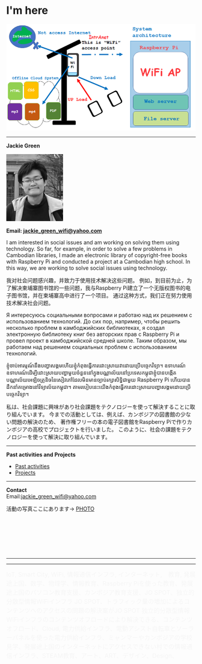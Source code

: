 <title>
JO SPOT Jackie Green
</title> 

# I'm here
<!--
![hello](1.jpeg) 

<center>
<img src="1.jpeg" width="30%" hight="30%">
 </center>-->
![HELLO](10.png)


 
---
**Jackie Green**

<img src="2.jpeg" width="30%" hight="30%">

**Email: jackie_green_wifi@yahoo.com**

I am interested in social issues and am working on solving them using technology.  So far, for example, in order to solve a few problems in Cambodian libraries, I made an electronic library of copyright-free books with Raspberry Pi and conducted a project at a Cambodian high school.  In this way, we are working to solve social issues using technology.  




我对社会问题感兴趣，并致力于使用技术解决这些问题。 例如，到目前为止，为了解决柬埔寨图书馆的一些问题，我与Raspberry Pi建立了一个无版权图书的电子图书馆，并在柬埔寨高中进行了一个项目。 通过这种方式，我们正在努力使用技术解决社会问题。  


Я интересуюсь социальными вопросами и работаю над их решением с использованием технологий.  До сих пор, например, чтобы решить несколько проблем в камбоджийских библиотеках, я создал электронную библиотеку книг без авторских прав с Raspberry Pi и провел проект в камбоджийской средней школе.  Таким образом, мы работаем над решением социальных проблем с использованием технологий.  

ខ្ញុំចាប់អារម្មណ៍នឹងបញ្ហាសង្គមហើយខ្ញុំកំពុងធ្វើការដោះស្រាយវាដោយប្រើបច្ចេកវិទ្យា។  ឧទាហរណ៍ឧទាហរណ៍ដើម្បីដោះស្រាយបញ្ហាមួយចំនួននៅក្នុងបណ្ណាល័យនៅប្រទេសកម្ពុជាខ្ញុំបានបង្កើតបណ្ណាល័យអេឡិចត្រូនិចនៃសៀវភៅដែលមិនមានច្បាប់រក្សាសិទ្ធិជាមួយ Raspberry Pi ហើយបានដឹកនាំគម្រោងនៅវិទ្យាល័យកម្ពុជា។  តាមរបៀបនេះយើងកំពុងធ្វើការដោះស្រាយបញ្ហាសង្គមដោយប្រើបច្ចេកវិទ្យា។  


私は、社会課題に興味があり社会課題をテクノロジーを使って解決することに取り組んでいます。
今までの活動としては、例えば、カンボジアの図書館の少ない問題の解決のため、
著作権フリーの本の電子図書館をRaspberry Piで作りカンボジアの高校でプロジェクトを行いました。
このように、社会の課題をテクノロジーを使って解決に取り組んでいます。

---

**Past activities and Projects**
- [Past activities](page1.md)
- [Projects](https://jackiegreenwifi.github.io/jackiewiki/)
  
---
**Contact**  
Email:jackie_green_wifi@yahoo.com


活動の写真ここにあります→
   [PHOTO](page5.md)

<br><br><br>
---
---
---
<font color="f5f5f5" size="3">
IoT, Smart City, WiFi, 情報通信インフラ, インターネット,　教育, 発展途上国、数学、物理学、情報教育、Raspberry Piを使った教育、発展途上国のパソコン教育支援、カンボジア教育支援、JO SPOT、独立的分散型情報WiFiインフラ JO SPOT、トラフィック量の増加によるコンテンツへのアクセスの問題の解決案がJO SPOT 独立的分散型情報WiFiインフラのコンテンツオフロードにより解決できる、コンテンツオフロード、Cloud, 電力供給インフラ、電動アシスト自転車とソーラーパネルを使った電力供給インフラ、ミャンマーやカンボジアの学校見学、発展途上国のインターネットにアクセスできない村での情報通信インフラ、STEAM教育、アート、ART、デザイン、Design、
 </font>






